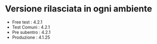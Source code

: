 # Versione rilasciata in ogni ambiente

- Free test : 4.2.1
- Test Comuni : 4.2.1
- Pre subentro : 4.2.1
- Produzione : 4.1.25
